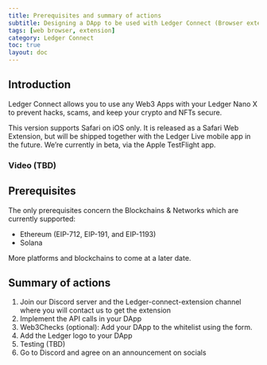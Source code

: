 ```yaml
---
title: Prerequisites and summary of actions
subtitle: Designing a DApp to be used with Ledger Connect (Browser extension in Safari)
tags: [web browser, extension]
category: Ledger Connect
toc: true
layout: doc
---
```


## Introduction

Ledger Connect allows you to use any Web3 Apps with your Ledger Nano X to prevent hacks, scams, and keep your crypto and NFTs secure.

This version supports Safari on iOS only. It is released as a Safari Web Extension, but will be shipped together with the Ledger Live mobile app in the future. We’re currently in beta, via the Apple TestFlight app.

### Video (TBD)

## Prerequisites

The only prerequisites concern the Blockchains & Networks which are currently supported:

- Ethereum (EIP-712, EIP-191, and EIP-1193)
- Solana

More platforms and blockchains to come at a later date.


## Summary of actions

1. Join our Discord server and the Ledger-connect-extension channel where you will contact us to get the extension 
2. Implement the API calls in your DApp
3. Web3Checks (optional): Add your DApp to the whitelist using the form.
4. Add the Ledger logo to your DApp
5. Testing (TBD)
6. Go to Discord and agree on an announcement on socials

